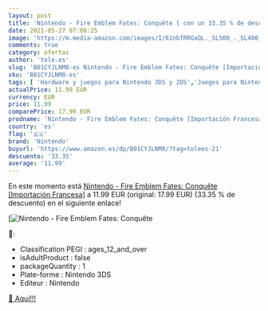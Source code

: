 ```yaml
---
layout: post
title: 'Nintendo - Fire Emblem Fates: Conquête [ con un 33.35 % de descuento'
date: 2021-05-27 07:08:25
image: 'https://m.media-amazon.com/images/I/61nbfRRGaQL._SL500_._SL400_.jpg'
comments: true
category: ofertas
author: 'tole.es'
slug: 'B01CYJLNM8-es Nintendo - Fire Emblem Fates: Conquête [Importación Francesa]'
sku: 'B01CYJLNM8-es'
tags: [ 'Hardware y juegos para Nintendo 3DS y 2DS','Juegos para Nintendo 3DS y 2DS','Videojuegos','nintendo', ]
actualPrice: 11.99 EUR
currency: EUR
price: 11.99
comparePrice: 17.99 EUR
prodname: 'Nintendo - Fire Emblem Fates: Conquête [Importación Francesa]'
country: 'es'
flag: '🇪🇸'
brand: 'Nintendo'
buyurl: 'https://www.amazon.es/dp/B01CYJLNM8/?tag=tolees-21'
descuento: '33.35'
average: '11.99'
---
```


En este momento está [Nintendo - Fire Emblem Fates: Conquête [Importación Francesa]](https://www.amazon.es/dp/B01CYJLNM8/?tag=tolees-21) a 11.99 EUR (original: 17.99 EUR) (33.35 %  de descuento) en el siguiente enlace!

[![Nintendo - Fire Emblem Fates: Conquête [](https://m.media-amazon.com/images/I/61nbfRRGaQL._SL500_._SL400_.jpg)](https://www.amazon.es/dp/B01CYJLNM8/?tag=tolees-21)

🔎:

- Classification PEGI : ages_12_and_over
- isAdultProduct : false
- packageQuantity : 1
- Plate-forme : Nintendo 3DS
- Editeur : Nintendo

[🛒 Aquí!!!](https://www.amazon.es/dp/B01CYJLNM8/?tag=tolees-21)
